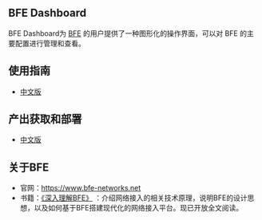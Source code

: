 ## BFE Dashboard

BFE Dashboard为 [BFE](https://www.bfe-networks.net/zh_cn/) 的用户提供了一种图形化的操作界面，可以对 BFE 的主要配置进行管理和查看。

## 使用指南

- [中文版](docs/zh-cn/user-guide/SUMMARY.md)

## 产出获取和部署
- [中文版](docs/zh-cn/deploy.md)

## 关于BFE

- 官网：https://www.bfe-networks.net
- 书籍：[《深入理解BFE》](https://github.com/baidu/bfe-book) ：介绍网络接入的相关技术原理，说明BFE的设计思想，以及如何基于BFE搭建现代化的网络接入平台。现已开放全文阅读。

